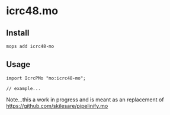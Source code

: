 # icrc48.mo

## Install
```
mops add icrc48-mo
```

## Usage
```motoko
import IcrcPMo "mo:icrc48-mo";

// example...
```

Note...this a work in progress and is meant as an replacement of https://github.com/skilesare/pipelinify.mo